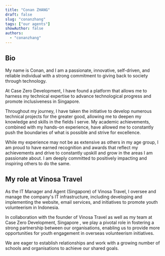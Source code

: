 ```yaml
---
title: "Conan ZHANG"
draft: false
slug: "conanzhang"
tags: ["our agents"]
showAuthor: false
authors:
  - "conanzhang"
---
```


## Bio

My name is Conan, and I am a passionate, innovative, self-driven, and reliable individual with a strong commitment to giving back to society through technology. 

At Case Zero Development, I have found a platform that allows me to harness my technical expertise to advance technological progress and promote inclusiveness in Singapore.

Throughout my journey, I have taken the initiative to develop numerous technical projects for the greater good, allowing me to deepen my knowledge and skills in the fields I serve. My academic achievements, combined with my hands-on experience, have allowed me to constantly push the boundaries of what is possible and strive for excellence.

While my experience may not be as extensive as others in my age group, I am proud to have earned recognition and awards that reflect my achievements and drive to constantly upskill and grow in the areas I am passionate about. I am deeply committed to positively impacting and inspiring others to do the same.

## My role at Vinosa Travel

As the IT Manager and Agent (Singapore) of Vinosa Travel, I oversee and manage the company's IT infrastructure, including developing and implementing the website, email services, and initiatives to promote youth volunteerism in Indonesia. 

In collaboration with the founder of Vinosa Travel as well as my team at Case Zero Development, Singapore , we play a pivotal role in fostering a strong partnership between our organisations, enabling us to provide more opportunities for youth engagement in overseas volunteerism initiatives. 

We are eager to establish relationships and work with a growing number of schools and organisations to achieve our shared goals.





